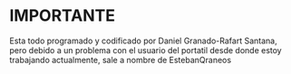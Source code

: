 # IMPORTANTE #

Esta todo programado y codificado por Daniel Granado-Rafart Santana, pero debido a un problema con el usuario del portatil desde donde estoy trabajando actualmente, sale a nombre de EstebanQraneos